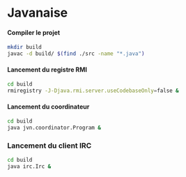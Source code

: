 # Javanaise

#### Compiler le projet
```sh
mkdir build
javac -d build/ $(find ./src -name "*.java")
```


#### Lancement du registre RMI
```sh
cd build
rmiregistry -J-Djava.rmi.server.useCodebaseOnly=false &
```

#### Lancement du coordinateur
```sh
cd build
java jvn.coordinator.Program &
```

### Lancement du client IRC
```sh
cd build
java irc.Irc &
```
